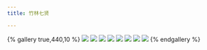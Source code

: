 ```yaml
---
title: 竹林七贤

---
```

{% gallery true,440,10 %}
![](/images/竹林七贤设计/嵇康.png)
![](/images/竹林七贤设计/阮籍.png)
![](/images/竹林七贤设计/山涛.png)
![](/images/竹林七贤设计/向秀2.png)
![](/images/竹林七贤设计/刘伶.png)
![](/images/竹林七贤设计/阮咸.png)
![](/images/竹林七贤设计/王戎.png)
![](/images/竹林七贤设计/向秀.png)
{% endgallery %}